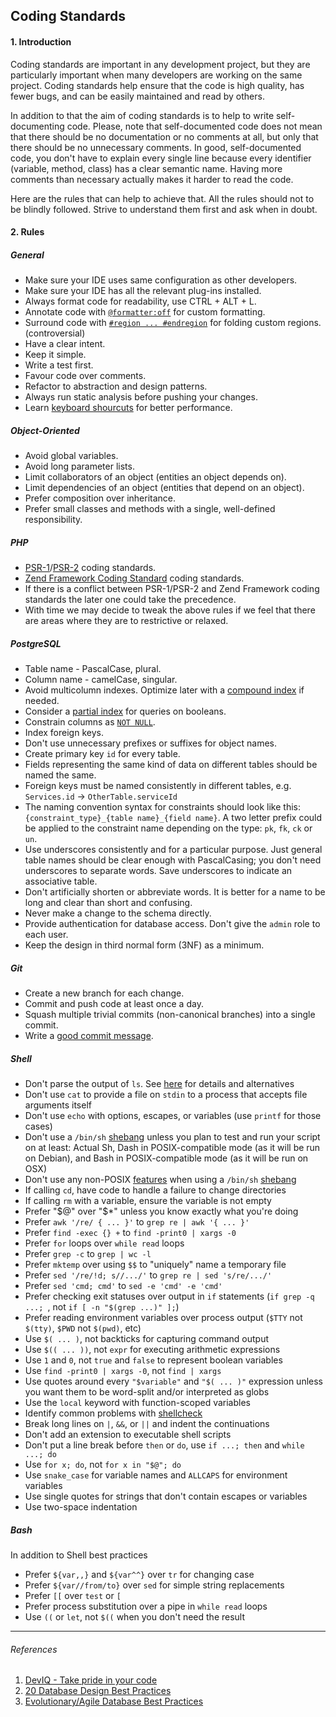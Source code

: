 ## Coding Standards

#### 1. Introduction

Coding standards are important in any development project, but they are particularly important when many developers are working on the same project. Coding standards help ensure that the code is high quality, has fewer bugs, and can be easily maintained and read by others.

In addition to that the aim of coding standards is to help to write self-documenting code. Please, note that self-documented code does not mean that there should be no documentation or no comments at all, but only that there should be no unnecessary comments. In good, self-documented code, you don't have to explain every single line because every identifier (variable, method, class) has a clear semantic name. Having more comments than necessary actually makes it harder to read the code.

Here are the rules that can help to achieve that. All the rules should not to be blindly followed. Strive to understand them first and ask when in doubt.

#### 2. Rules

##### General

 * Make sure your IDE uses same configuration as other developers.
 * Make sure your IDE has all the relevant plug-ins installed.
 * Always format code for readability, use CTRL + ALT + L.
 * Annotate code with [`@formatter:off`] for custom formatting.
 * Surround code with [`#region ... #endregion`] for folding custom regions. (controversial)
 * Have a clear intent.
 * Keep it simple.
 * Write a test first.
 * Favour code over comments.
 * Refactor to abstraction and design patterns.
 * Always run static analysis before pushing your changes.
 * Learn [keyboard shourcuts] for better performance.

[`#region ... #endregion`]: https://www.jetbrains.com/idea/help/folding-custom-regions-with-line-comments.html
[`@formatter:off`]: https://www.jetbrains.com/phpstorm/help/reformatting-source-code.html
[keyboard shourcuts]: https://www.jetbrains.com/phpstorm/documentation/PhpStorm_ReferenceCard.pdf

##### Object-Oriented

 * Avoid global variables.
 * Avoid long parameter lists.
 * Limit collaborators of an object (entities an object depends on).
 * Limit dependencies of an object (entities that depend on an object).
 * Prefer composition over inheritance.
 * Prefer small classes and methods with a single, well-defined responsibility.

##### PHP

 * [PSR-1]/[PSR-2] coding standards.
 * [Zend Framework Coding Standard] coding standards.
 * If there is a conflict between PSR-1/PSR-2 and Zend Framework coding standards the later one could take the precedence.
 * With time we may decide to tweak the above rules if we feel that there are areas where they are to restrictive or relaxed.

[PSR-1]: https://github.com/php-fig/fig-standards/blob/master/accepted/PSR-1-basic-coding-standard.md
[PSR-2]: https://github.com/php-fig/fig-standards/blob/master/accepted/PSR-2-coding-style-guide.md
[Zend Framework Coding Standard]: http://framework.zend.com/manual/current/en/ref/coding.standard.html

##### PostgreSQL

 * Table name - PascalCase, plural.
 * Column name - camelCase, singular.
 * Avoid multicolumn indexes. Optimize later with a [compound index] if needed.
 * Consider a [partial index] for queries on booleans.
 * Constrain columns as [`NOT NULL`].
 * Index foreign keys.
 * Don't use unnecessary prefixes or suffixes for object names.
 * Create primary key `id` for every table.
 * Fields representing the same kind of data on different tables should be named the same.
 * Foreign keys must be named consistently in different tables, e.g. `Services.id` -> `OtherTable.serviceId`
 * The naming convention syntax for constraints should look like this: `{constraint_type}_{table name}_{field name}`. A two letter prefix could be applied to the constraint name depending on the type: `pk`, `fk`, `ck` or `un`.
 * Use underscores consistently and for a particular purpose. Just general table names should be clear enough with PascalCasing; you don't need underscores to separate words. Save underscores to indicate an associative table.
 * Don't artificially shorten or abbreviate words. It is better for a name to be long and clear than short and confusing.
 * Never make a change to the schema directly.
 * Provide authentication for database access. Don't give the `admin` role to each user.
 * Keep the design in third normal form (3NF) as a minimum.

[compound index]: http://www.postgresql.org/docs/9.4/static/indexes-bitmap-scans.html
[partial index]: http://www.postgresql.org/docs/9.4/static/indexes-partial.html
[`NOT NULL`]: http://www.postgresql.org/docs/9.4/static/ddl-constraints.html

##### Git

 * Create a new branch for each change.
 * Commit and push code at least once a day.
 * Squash multiple trivial commits (non-canonical branches) into a single commit.
 * Write a [good commit message].

[good commit message]: http://tbaggery.com/2008/04/19/a-note-about-git-commit-messages.html

##### Shell

 * Don't parse the output of `ls`. See [here][parsingls] for details and alternatives
 * Don't use `cat` to provide a file on `stdin` to a process that accepts file arguments itself
 * Don't use `echo` with options, escapes, or variables (use `printf` for those cases)
 * Don't use a `/bin/sh` [shebang] unless you plan to test and run your script on at least: Actual Sh, Dash in POSIX-compatible mode (as it will be run on Debian), and Bash in POSIX-compatible mode (as it will be run on OSX)
 * Don't use any non-POSIX [features][bashisms] when using a `/bin/sh` [shebang]
 * If calling `cd`, have code to handle a failure to change directories
 * If calling `rm` with a variable, ensure the variable is not empty
 * Prefer "$@" over "$\*" unless you know exactly what you're doing
 * Prefer `awk '/re/ { ... }'` to `grep re | awk '{ ... }'`
 * Prefer `find -exec {} +` to `find -print0 | xargs -0`
 * Prefer `for` loops over `while read` loops
 * Prefer `grep -c` to `grep | wc -l`
 * Prefer `mktemp` over using `$$` to "uniquely" name a temporary file
 * Prefer `sed '/re/!d; s//.../'` to `grep re | sed 's/re/.../'`
 * Prefer `sed 'cmd; cmd'` to `sed -e 'cmd' -e 'cmd'`
 * Prefer checking exit statuses over output in `if` statements (`if grep -q ...; `, not `if [ -n "$(grep ...)" ];`)
 * Prefer reading environment variables over process output (`$TTY` not `$(tty)`, `$PWD` not `$(pwd)`, etc)
 * Use `$( ... )`, not backticks for capturing command output
 * Use `$(( ... ))`, not `expr` for executing arithmetic expressions
 * Use `1` and `0`, not `true` and `false` to represent boolean variables
 * Use `find -print0 | xargs -0`, not `find | xargs`
 * Use quotes around every `"$variable"` and `"$( ... )"` expression unless you want them to be word-split and/or interpreted as globs
 * Use the `local` keyword with function-scoped variables
 * Identify common problems with [shellcheck]
 * Break long lines on `|`, `&&`, or `||` and indent the continuations
 * Don't add an extension to executable shell scripts
 * Don't put a line break before `then` or `do`, use `if ...; then` and `while
   ...; do`
 * Use `for x; do`, not `for x in "$@"; do`
 * Use `snake_case` for variable names and `ALLCAPS` for environment variables
 * Use single quotes for strings that don't contain escapes or variables
 * Use two-space indentation

[shebang]: http://en.wikipedia.org/wiki/Shebang_(Unix)
[parsingls]: http://mywiki.wooledge.org/ParsingLs
[bashisms]: http://mywiki.wooledge.org/Bashism
[shellcheck]: http://www.shellcheck.net

##### Bash

In addition to Shell best practices

 * Prefer `${var,,}` and `${var^^}` over `tr` for changing case
 * Prefer `${var//from/to}` over `sed` for simple string replacements
 * Prefer `[[` over `test` or `[`
 * Prefer process substitution over a pipe in `while read` loops
 * Use `((` or `let`, not `$((` when you don't need the result

___

###### References

 1. [DevIQ - Take pride in your code](http://deviq.com/)
 2. [20 Database Design Best Practices](https://dzone.com/articles/20-database-design-best)
 3. [Evolutionary/Agile Database Best Practices](http://agiledata.org/essays/bestPractices.html)
